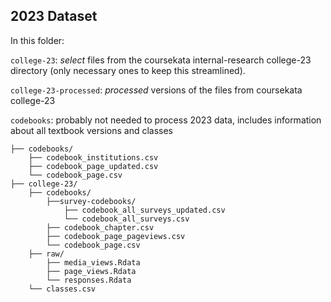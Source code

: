 ## 2023 Dataset 

In this folder:

`college-23`: *select* files from the coursekata internal-research college-23 directory (only necessary ones to keep this streamlined).

`college-23-processed`: *processed* versions of the files from coursekata college-23

`codebooks`: probably not needed to process 2023 data, includes information about all textbook versions and classes

<!-- 
`codebook_all_surveys_updated.csv`: codebook for processing surveys (NB: this is taken from coursekata internal-research repo but is not part of the college-23 repository) -->

```
├── codebooks/
    ├── codebook_institutions.csv
    ├── codebook_page_updated.csv
    └── codebook_page.csv
├── college-23/
    ├── codebooks/
        ├──survey-codebooks/
            ├── codebook_all_surveys_updated.csv
            └── codebook_all_surveys.csv
        ├── codebook_chapter.csv
        ├── codebook_page_pageviews.csv
        └── codebook_page.csv
    ├── raw/
        ├── media_views.Rdata
        ├── page_views.Rdata
        └── responses.Rdata
    └── classes.csv
```